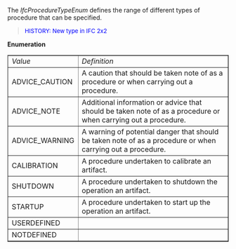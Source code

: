 ﻿The _IfcProcedureTypeEnum_ defines the range of different types of procedure that can be specified.

> <font color="#0000FF" size="-1"> HISTORY: New type in IFC 2x2</font>
> 


**Enumeration**

<table border="1"> 
		<tr> 
		  <td><i>Value</i></td> 
		  <td><i>Definition</i></td> 
		</tr> 
		<tr> 
		  <td>ADVICE_CAUTION</td> 
		  <td>A caution that should be taken note of as a procedure or when
			 carrying out a procedure.</td> 
		</tr> 
		<tr> 
		  <td>ADVICE_NOTE</td> 
		  <td>Additional information or advice that should be taken note of as a
			 procedure or when carrying out a procedure.</td> 
		</tr> 
		<tr> 
		  <td>ADVICE_WARNING</td> 
		  <td>A warning of potential danger that should be taken note of as a
			 procedure or when carrying out a procedure.</td> 
		</tr> 
		<tr> 
		  <td>CALIBRATION</td> 
		  <td>A procedure undertaken to calibrate an artifact.</td> 
		</tr> 
		<tr> 
		  <td>SHUTDOWN</td> 
		  <td>A procedure undertaken to shutdown the operation an artifact.</td> 
		</tr> 
		<tr> 
		  <td>STARTUP</td> 
		  <td>A procedure undertaken to start up the operation an artifact.</td> 
		</tr> 
		<tr> 
		  <td>USERDEFINED</td> 
		  <td></td> 
		</tr> 
		<tr> 
		  <td>NOTDEFINED</td> 
		  <td></td> 
		</tr> 
	 </table>
